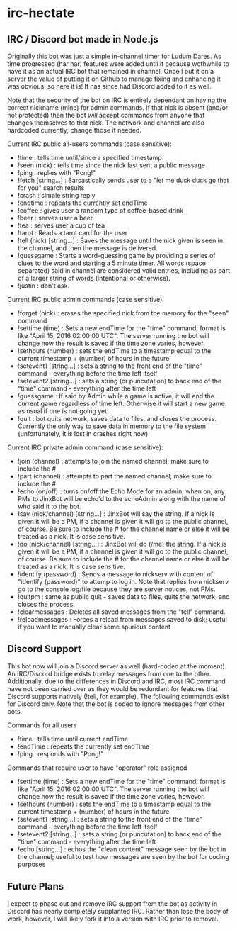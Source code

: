 # irc-hectate
## IRC / Discord bot made in Node.js

Originally this bot was just a simple in-channel timer for Ludum Dares. As time progressed (har har) features were added until it because wothwhile to have it as an actual IRC bot that remained in channel. Once I put it on a server the value of putting it on Github to manage fixing and enhancing it was obvious, so here it is! It has since had Discord added to it as well.

Note that the security of the bot on IRC is entirely dependant on having the correct nickname (mine) for admin commands. If that nick is absent (and/or not protected) then the bot *will* accept commands from anyone that changes themselves to that nick.
The network and channel are also hardcoded currently; change those if needed.

Current IRC public all-users commands (case sensitive):
* !time : tells time until/since a specified timestamp
* !seen (nick) : tells time since the nick last sent a public message
* !ping : replies with "Pong!"
* !fetch [string...] : Sarcastically sends user to a "let me duck duck go that for you" search results
* !crash : simple string reply
* !endtime : repeats the currently set endTime
* !coffee : gives user a random type of coffee-based drink
* !beer : serves user a beer
* !tea : serves user a cup of tea
* !tarot : Reads a tarot card for the user
* !tell (nick) [string...] : Saves the message until the nick given is seen in the channel, and then the message is delivered.
* !guessgame : Starts a word-guessing game by providing a series of clues to the word and starting a 5 minute timer. All words (space separated) said in channel are considered valid entries, including as part of a larger string of words (intentional or otherwise).
* !justin : don't ask.

Current IRC public admin commands (case sensitive):
* !forget (nick) : erases the specified nick from the memory for the "seen" command
* !settime (time) : Sets a new endTime for the "time" command; format is like "April 15, 2016 02:00:00 UTC". The server running the bot will change how the result is saved if the time zone varies, however.
* !sethours (number) : sets the endTime to a timestamp equal to the current timestamp + (number) of hours in the future
* !setevent1 [string...] : sets a string to the front end of the "time" command - everything before the time left itself
* !setevent2 [string...] : sets a string (or puncutation) to back end of the "time" command - everything after the time left
* !guessgame : If said by Admin while a game is active, it will end the current game regardless of time left. Otherwise it will start a new game as usual if one is not going yet.
* !quit : bot quits network, saves data to files, and closes the process. Currently the only way to save data in memory to the file system (unfortunately, it is lost in crashes right now)

Current IRC private admin command (case sensitive):
* !join (channel) : attempts to join the named channel; make sure to include the #
* !part (channel) : attempts to part the named channel; make sure to include the #
* !echo (on/off) : turns on/off the Echo Mode for an admin; when on, any PMs to JinxBot will be echo'd to the echoAdmin along with the name of who said it to the bot.
* !say (nick/channel) [string...] : JinxBot will say the string. If a nick is given it will be a PM, if a channel is given it will go to the public channel, of course. Be sure to include the # for the channel name or else it will be treated as a nick. It is case sensitive.
* !do (nick/channel) [string...] : JinxBot will do (/me) the string. If a nick is given it will be a PM, if a channel is given it will go to the public channel, of course. Be sure to include the # for the channel name or else it will be treated as a nick. It is case sensitive.
* !identify (password) : Sends a message to nickserv with content of "identify (password)" to attemp to log in. Note that replies from nickserv go to the console log/file because they are server notices, not PMs.
* !quitpm : same as public quit - saves data to files, quits the network, and closes the process.
* !clearmessages : Deletes all saved messages from the "tell" command.
* !reloadmessages : Forces a reload from messages saved to disk; useful if you want to manually clear some spurious content

## Discord Support

This bot now will join a Discord server as well (hard-coded at the moment). An IRC/Discord bridge exists to relay messages from one to the other. Additionally, due to the differences in Discord and IRC, most IRC command have not been carried over as they would be redundant for features that Discord supports natively (!tell, for example). The following commands exist for Discord only. Note that the bot is coded to ignore messages from other bots.

Commands for all users 
* !time : tells time until current endTime
* !endTime : repeats the currently set endTime
* !ping : responds with "Pong!"

Commands that require user to have "operator" role assigned
* !settime (time) : Sets a new endTime for the "time" command; format is like "April 15, 2016 02:00:00 UTC". The server running the bot will change how the result is saved if the time zone varies, however.
* !sethours (number) : sets the endTime to a timestamp equal to the current timestamp + (number) of hours in the future
* !setevent1 [string...] : sets a string to the front end of the "time" command - everything before the time left itself
* !setevent2 [string...] : sets a string (or puncutation) to back end of the "time" command - everything after the time left
* !echo [string...] : echos the "clean content" message seen by the bot in the channel; useful to test how messages are seen by the bot for coding purposes

## Future Plans

I expect to phase out and remove IRC support from the bot as activity in Discord has nearly completely supplanted IRC. Rather than lose the body of work, however, I will likely fork it into a version with IRC prior to removal.